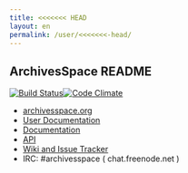 ```yaml
---
title: <<<<<<< HEAD 
layout: en
permalink: /user/<<<<<<<-head/ 
---
```

ArchivesSpace README
--------------------

[![Build Status](https://travis-ci.org/archivesspace/archivesspace.svg)](https://travis-ci.org/archivesspace/archivesspace.svg)[![Code Climate](https://codeclimate.com/github/archivesspace/archivesspace.png)](https://codeclimate.com/github/archivesspace/archivesspace)


* [archivesspace.org](http://archivesspace.org)
* [User Documentation](https://docs.archivesspace.org/)
* [Documentation](http://archivesspace.github.io/archivesspace/)
* [API](http://archivesspace.github.io/archivesspace/api)
* [Wiki and Issue Tracker](https://archivesspace.atlassian.net)
* IRC: #archivesspace ( chat.freenode.net )

